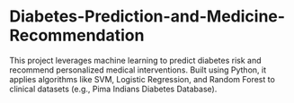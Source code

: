 # Diabetes-Prediction-and-Medicine-Recommendation
This project leverages machine learning to predict diabetes risk and recommend personalized medical interventions. Built using Python, it applies algorithms like SVM, Logistic Regression, and Random Forest to clinical datasets (e.g., Pima Indians Diabetes Database). 
